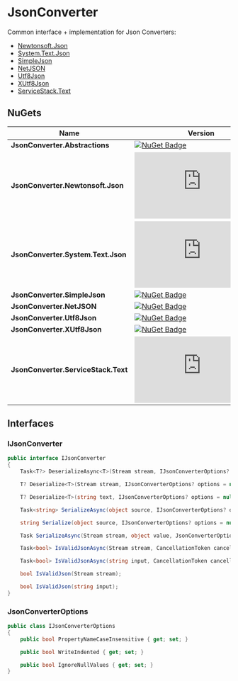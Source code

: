 # JsonConverter

Common interface + implementation for Json Converters:
- [Newtonsoft.Json](https://www.newtonsoft.com/json)
- [System.Text.Json](https://docs.microsoft.com/en-us/dotnet/api/system.text.json)
- [SimpleJson](https://github.com/facebook-csharp-sdk/simple-json)
- [NetJSON](https://github.com/rpgmaker/NetJSON)
- [Utf8Json](https://github.com/neuecc/Utf8Json)
- [XUtf8Json](https://github.com/geeking/Utf8Json)
- [ServiceStack.Text](https://docs.servicestack.net/json-format)

## NuGets

| Name | Version |
| - | - |
| **JsonConverter.Abstractions** | [![NuGet Badge](https://buildstats.info/nuget/JsonConverter.Abstractions)](https://www.nuget.org/packages/JsonConverter.Abstractions)
| **JsonConverter.Newtonsoft.Json** | [![NuGet Badge](https://buildstats.info/nuget/JsonConverter.Newtonsoft.Json)](https://www.nuget.org/packages/JsonConverter.Newtonsoft.Json)
| **JsonConverter.System.Text.Json** | [![NuGet Badge](https://buildstats.info/nuget/JsonConverter.System.Text.Json)](https://www.nuget.org/packages/JsonConverter.System.Text.Json)
| **JsonConverter.SimpleJson** | [![NuGet Badge](https://buildstats.info/nuget/JsonConverter.SimpleJson)](https://www.nuget.org/packages/JsonConverter.SimpleJson)
| **JsonConverter.NetJSON** | [![NuGet Badge](https://buildstats.info/nuget/JsonConverter.NetJSON)](https://www.nuget.org/packages/JsonConverter.NetJSON)
| **JsonConverter.Utf8Json** | [![NuGet Badge](https://buildstats.info/nuget/JsonConverter.Utf8Json)](https://www.nuget.org/packages/JsonConverter.Utf8Json)
| **JsonConverter.XUtf8Json** | [![NuGet Badge](https://buildstats.info/nuget/JsonConverter.XUtf8Json)](https://www.nuget.org/packages/JsonConverter.XUtf8Json)
| **JsonConverter.ServiceStack.Text** | [![NuGet Badge](https://buildstats.info/nuget/JsonConverter.ServiceStack.Text)](https://www.nuget.org/packages/JsonConverter.ServiceStack.Text)


## Interfaces

### IJsonConverter

``` csharp
public interface IJsonConverter
{
    Task<T?> DeserializeAsync<T>(Stream stream, IJsonConverterOptions? options = null, CancellationToken cancellationToken = default);

    T? Deserialize<T>(Stream stream, IJsonConverterOptions? options = null);

    T? Deserialize<T>(string text, IJsonConverterOptions? options = null);

    Task<string> SerializeAsync(object source, IJsonConverterOptions? options = null, CancellationToken cancellationToken = default);

    string Serialize(object source, IJsonConverterOptions? options = null);

    Task SerializeAsync(Stream stream, object value, JsonConverterOptions? options = null, CancellationToken cancellationToken = default);

    Task<bool> IsValidJsonAsync(Stream stream, CancellationToken cancellationToken = default);

    Task<bool> IsValidJsonAsync(string input, CancellationToken cancellationToken = default);

    bool IsValidJson(Stream stream);

    bool IsValidJson(string input);
}
```


### JsonConverterOptions

``` csharp
public class IJsonConverterOptions
{
    public bool PropertyNameCaseInsensitive { get; set; }

    public bool WriteIndented { get; set; }

    public bool IgnoreNullValues { get; set; }
}
```
